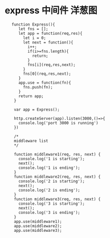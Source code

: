 # express 中间件 洋葱图
       
       function Express(){
          let fns = [];
          let app = function(req,res){
            let i = 0;
            let next = function(){
              i++;
              if(i>=fns.length){
                return;
              }
              fns[i](req,res,next);
            }
            fns[0](req,res,next);
          }
          app.use = function(fn){
            fns.push(fn);
          }
          return app;
        }

        var app = Express();

        http.createServer(app).listen(3000,()=>{
          console.log('port 3000 is running')
        })

        /*
        middleware list
        */

        function middleware1(req, res, next) {
          console.log('1 is starting');
          next();
          console.log('1 is ending');
        }
        function middleware2(req, res, next) {
          console.log('2 is starting');
          next();
          console.log('2 is ending');
        }
        function middleware3(req, res, next) {
          console.log('3 is starting');
          next();
          console.log('3 is ending');
        }
        app.use(middleware1);
        app.use(middleware2);
        app.use(middleware3);
